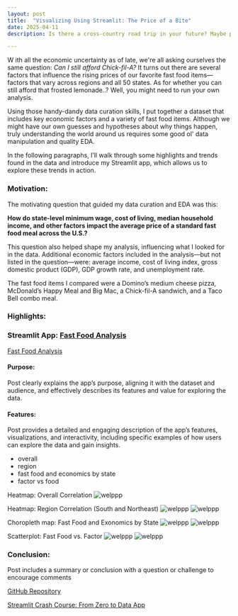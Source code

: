 ```yaml
---
layout: post
title:  "Visualizing Using Streamlit: The Price of a Bite"
date: 2025-04-11
description: Is there a cross-country road trip in your future? Maybe pack a lunch. This blog tackles key insights relating to how economic factors like minimum wage, cost of living, and household income influence the price of a standard meal. Look for the interactive Streamlit app for deeper exploration, and unpack what fast food prices reveal about broader regional economics.

---
```

<p class="intro"><span class="dropcap">W</span>
ith all the economic uncertainty as of late, we're all asking ourselves the same question: <i>Can I still afford Chick-fil-A?</i> It turns out there are several factors that influence the rising prices of our favorite fast food items—factors that vary across regions and all 50 states. As for whether you can still afford that frosted lemonade..? Well, you might need to run your own analysis.</p>

<p>
Using those handy-dandy data curation skills, I put together a dataset that includes key economic factors and a variety of fast food items. Although we might have our own guesses and hypotheses about why things happen, truly understanding the world around us requires some good ol' data manipulation and quality EDA.

In the following paragraphs, I’ll walk through some highlights and trends found in the data and introduce my Streamlit app, which allows us to explore these trends in action.
 </p>

### Motivation:
The motivating question that guided my data curation and EDA was this:

<b>How do state-level minimum wage, cost of living, median household income, and other factors impact the average price of a standard fast food meal across the U.S.?</b>

This question also helped shape my analysis, influencing what I looked for in the data. Additional economic factors included in the analysis—but not listed in the question—were: average income, cost of living index, gross domestic product (GDP), GDP growth rate, and unemployment rate.

The fast food items I compared were a Domino’s medium cheese pizza, McDonald’s Happy Meal and Big Mac, a Chick-fil-A sandwich, and a Taco Bell combo meal.

### Highlights:




### Streamlit App: <a href="https://fast-food-analysis.streamlit.app/" target="_blank">Fast Food Analysis</a>

<a href="https://fast-food-analysis.streamlit.app/" target="_blank">Fast Food Analysis</a>


#### Purpose:
Post clearly explains the app’s purpose, aligning it with the dataset and audience, and effectively describes its features and value for exploring the data.

#### Features:
Post provides a detailed and engaging description of the app’s features, visualizations, and interactivity, including specific examples of how users can explore the data and gain insights.	

* overall
* region
* fast food and economics by state
* factor vs food

Heatmap: Overall Correlation
<img src="{{site.url}}/{{site.baseurl}}/assets/img/correlation_between_economic_factors_and_restaurant_prices.png" alt="welppp"/>

Heatmap: Region Correlation (South and Northeast)
<img src="{{site.url}}/{{site.baseurl}}/assets/img/heatmap_region.jpg" alt="welppp"/>
<img src="{{site.url}}/{{site.baseurl}}/assets/img/heatmap_region_northeast.jpg" alt="welppp"/>

Choropleth map: Fast Food and Exonomics by State
<img src="{{site.url}}/{{site.baseurl}}/assets/img/chloropeth_food.jpg" alt="welppp"/>
<img src="{{site.url}}/{{site.baseurl}}/assets/img/chloropeth_factor.jpg" alt="welppp"/>

Scatterplot: Fast Food vs. Factor
<img src="{{site.url}}/{{site.baseurl}}/assets/img/scatter_plot.jpg" alt="welppp"/>
<img src="{{site.url}}/{{site.baseurl}}/assets/img/scatter_plot_wisconsin.jpg" alt="welppp"/>


### Conclusion:
Post includes a summary or conclusion with a question or challenge to encourage comments	


<a href="https://github.com/gbean4/blog3_streamlit.git" target="_blank">GitHub Repository</a>

<a href="https://www.youtube.com/watch?v=d7fnzDQ5qM8" target="_blank">Streamlit Crash Course: From Zero to Data App</a>